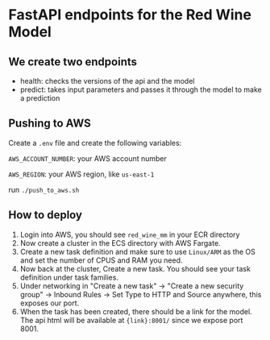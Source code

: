# FastAPI endpoints for the Red Wine Model 

## We create two endpoints 
 - health: checks the versions of the api and the model 
 - predict: takes input parameters and passes it through the model to make a prediction

## Pushing to AWS
Create a `.env` file and create the following variables:

`AWS_ACCOUNT_NUMBER`: your AWS account number 

`AWS_REGION`: your AWS region, like `us-east-1`

run `./push_to_aws.sh`

## How to deploy
1. Login into AWS, you should see `red_wine_mm` in your ECR directory
2. Now create a cluster in the ECS directory with AWS Fargate.
3. Create a new task definition and make sure to use `Linux/ARM` as the OS and set the number of CPUS and RAM you need. 
4. Now back at the cluster, Create a new task. You should see your task definition under task families. 
5. Under networking in "Create a new task" -> "Create a new security group" -> Inbound Rules -> Set Type to HTTP and Source anywhere, this exposes our port. 
6. When the task has been created, there should be a link for the model. The api html will be available at `{link}:8001/` since we expose port 8001.

